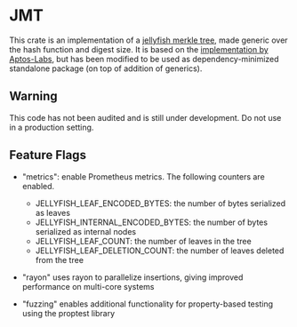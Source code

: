 # JMT

This crate is an implementation of a [jellyfish merkle tree,](https://developers.diem.com/papers/jellyfish-merkle-tree/2021-01-14.pdf)
made generic over the hash function and digest size.
It is based on the [implementation by Aptos-Labs](https://github.com/aptos-labs/aptos-core/tree/6acd52f07650988d28b9f7b13f5d131f3a3ca179),
but has been modified to be used as dependency-minimized standalone package (on top of addition of generics).

## Warning

This code has not been audited and is still under development.
Do not use in a production setting.

## Feature Flags

- "metrics": enable Prometheus metrics. The following counters are enabled.

  - JELLYFISH_LEAF_ENCODED_BYTES: the number of bytes serialized as leaves
  - JELLYFISH_INTERNAL_ENCODED_BYTES: the number of bytes serialized as internal nodes
  - JELLYFISH_LEAF_COUNT: the number of leaves in the tree
  - JELLYFISH_LEAF_DELETION_COUNT: the number of leaves deleted from the tree

- "rayon" uses rayon to parallelize insertions, giving improved performance on multi-core systems

- "fuzzing" enables additional functionality for property-based testing using the proptest library
